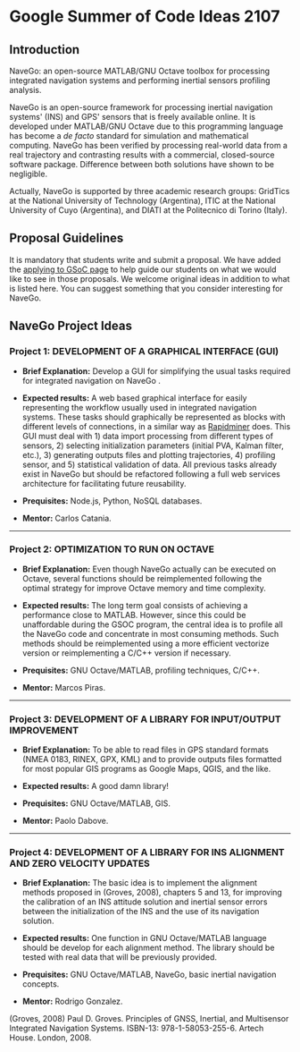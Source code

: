 # Google Summer of Code Ideas 2107

## Introduction

NaveGo: an open-source MATLAB/GNU Octave toolbox for processing integrated navigation systems and performing inertial sensors profiling analysis.

NaveGo is an open-source framework for processing inertial navigation systems' (INS) and GPS' sensors that is freely available online. It is developed under MATLAB/GNU Octave due to this programming language has become a *de facto* standard for simulation and mathematical computing. NaveGo has been verified by processing real-world data from a real trajectory and contrasting results with a commercial, closed-source software package. Difference between both solutions have shown to be negligible. 

Actually, NaveGo is supported by three academic research groups: GridTics at the National University of Technology (Argentina), ITIC at the National University of Cuyo (Argentina), and DIATI at the Politecnico di Torino (Italy). 


## Proposal Guidelines

It is mandatory that students write and submit a proposal. We have added the [applying to GSoC page] to help guide our students on what we would like to see in those proposals. We welcome original ideas in addition to what is listed here. You can suggest something that you consider interesting for NaveGo.

## NaveGo Project Ideas

### Project 1: DEVELOPMENT OF A GRAPHICAL INTERFACE (GUI)

* **Brief Explanation:** Develop a GUI for simplifying the usual tasks required for integrated navigation on NaveGo .

* **Expected results:** A web based graphical interface for easily representing the workflow usually used in integrated navigation systems. These tasks should graphically be represented as blocks with different levels of connections, in a similar way as [Rapidminer] does. This GUI must deal with 1) data import processing from different types of sensors, 2) selecting initialization parameters (initial PVA, Kalman filter, etc.), 3) generating outputs files and plotting trajectories, 4) profiling sensor, and 5) statistical validation of data. All previous tasks already exist in NaveGo but should be refactored following a full web services architecture for facilitating future reusability. 

* **Prequisites:** Node.js, Python, NoSQL databases.

* **Mentor:**  Carlos Catania.

--------

### Project 2: OPTIMIZATION TO RUN ON OCTAVE

* **Brief Explanation:** Even though NaveGo actually can be executed on Octave, several functions should be reimplemented following the optimal strategy for  improve Octave memory and time complexity. 

* **Expected results:** The long term goal consists of achieving a performance close to MATLAB. However, since this could be unaffordable during the GSOC program, the central idea is to profile all the NaveGo code and concentrate in most consuming methods. Such methods should be reimplemented using a more efficient vectorize version or reimplementing a C/C++ version if necessary.

* **Prequisites:** GNU Octave/MATLAB, profiling techniques, C/C++.

* **Mentor:**  Marcos Piras.

--------

### Project 3: DEVELOPMENT OF A LIBRARY FOR INPUT/OUTPUT IMPROVEMENT

* **Brief Explanation:** To be able to read files in GPS standard formats (NMEA 0183, RINEX, GPX, KML) and to provide outputs files formatted for most popular GIS programs as Google Maps, QGIS, and the like.

* **Expected results:** A good damn library!

* **Prequisites:** GNU Octave/MATLAB, GIS.

* **Mentor:** Paolo Dabove.

--------

### Project 4: DEVELOPMENT OF A LIBRARY FOR INS ALIGNMENT AND ZERO VELOCITY UPDATES

* **Brief Explanation:** The basic idea is to implement the alignment methods proposed in (Groves, 2008), chapters 5 and 13, for improving the calibration of an INS attitude solution and inertial sensor errors between the initialization of the INS and the use of its navigation solution.

* **Expected results:** One function in GNU Octave/MATLAB language should be develop for each alignment method. The library should be tested with real data that will be previously provided.

* **Prequisites:** GNU Octave/MATLAB, NaveGo, basic inertial navigation concepts.

* **Mentor:**  Rodrigo Gonzalez.


(Groves, 2008) Paul D. Groves. Principles of GNSS, Inertial, and Multisensor Integrated Navigation Systems. ISBN-13: 978-1-58053-255-6. Artech House. London, 2008.

[applying to GSoC page]:https://github.com/rodralez/NaveGo/blob/master/GSoC-2017_how-to-apply.md "Applying to GSoC"

[Rapidminer]:https://rapidminer.com/ "Rapidminer"
